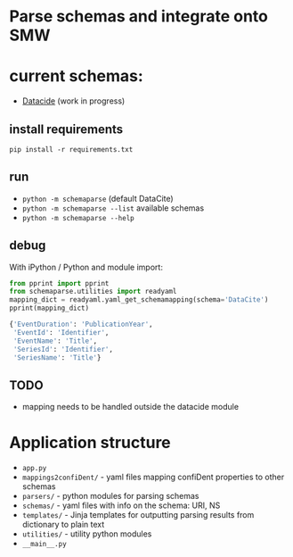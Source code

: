 # Parse schemas and integrate onto SMW

# current schemas:
* [Datacide](https://schema.datacite.org/meta/kernel-4.3/) (work in progress)

## install requirements

`pip install -r requirements.txt`

## run
* `python -m schemaparse` (default DataCite)
* `python -m schemaparse --list` available schemas
* `python -m schemaparse --help`

## debug

With iPython / Python and module import:
```python
from pprint import pprint
from schemaparse.utilities import readyaml
mapping_dict = readyaml.yaml_get_schemamapping(schema='DataCite')
pprint(mapping_dict)

{'EventDuration': 'PublicationYear',
 'EventId': 'Identifier',
 'EventName': 'Title',
 'SeriesId': 'Identifier',
 'SeriesName': 'Title'}
```

## TODO
* mapping needs to be handled outside the datacide module
    
# Application structure
* `app.py`
* `mappings2confiDent/` - yaml files mapping confiDent properties to other schemas 
* `parsers/` - python modules for parsing schemas
* `schemas/` - yaml files with info on the schema: URI, NS
* `templates/` - Jinja templates for outputting parsing results from dictionary to plain text 
* `utilities/` - utility python modules
* `__main__.py`